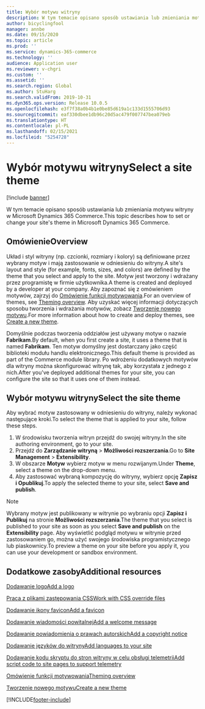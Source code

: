 ```yaml
---
title: Wybór motywu witryny
description: W tym temacie opisano sposób ustawiania lub zmieniania motywu witryny w Microsoft Dynamics 365 Commerce.
author: bicyclingfool
manager: annbe
ms.date: 09/15/2020
ms.topic: article
ms.prod: ''
ms.service: dynamics-365-commerce
ms.technology: ''
audience: Application user
ms.reviewer: v-chgri
ms.custom: ''
ms.assetid: ''
ms.search.region: Global
ms.author: StuHarg
ms.search.validFrom: 2019-10-31
ms.dyn365.ops.version: Release 10.0.5
ms.openlocfilehash: e3f7f38a0b4b1e0be85d619a1c133d1555706d93
ms.sourcegitcommit: eaf330dbee1db96c20d5ac479f007747bea079eb
ms.translationtype: HT
ms.contentlocale: pl-PL
ms.lasthandoff: 02/15/2021
ms.locfileid: "5254728"
---
```

# <a name="select-a-site-theme"></a><span data-ttu-id="c3b8d-103">Wybór motywu witryny</span><span class="sxs-lookup"><span data-stu-id="c3b8d-103">Select a site theme</span></span>

[!include [banner](includes/banner.md)]

<span data-ttu-id="c3b8d-104">W tym temacie opisano sposób ustawiania lub zmieniania motywu witryny w Microsoft Dynamics 365 Commerce.</span><span class="sxs-lookup"><span data-stu-id="c3b8d-104">This topic describes how to set or change your site's theme in Microsoft Dynamics 365 Commerce.</span></span>

## <a name="overview"></a><span data-ttu-id="c3b8d-105">Omówienie</span><span class="sxs-lookup"><span data-stu-id="c3b8d-105">Overview</span></span>

<span data-ttu-id="c3b8d-106">Układ i styl witryny (np. czcionki, rozmiary i kolory) są definiowane przez wybrany motyw i mają zastosowanie w odniesieniu do witryny.</span><span class="sxs-lookup"><span data-stu-id="c3b8d-106">A site's layout and style (for example, fonts, sizes, and colors) are defined by the theme that you select and apply to the site.</span></span> <span data-ttu-id="c3b8d-107">Motyw jest tworzony i wdrażany przez programistę w firmie użytkownika.</span><span class="sxs-lookup"><span data-stu-id="c3b8d-107">A theme is created and deployed by a developer at your company.</span></span> <span data-ttu-id="c3b8d-108">Aby zapoznać się z omówieniem motywów, zajrzyj do [Omówienie funkcji motywowania](e-commerce-extensibility/theming.md).</span><span class="sxs-lookup"><span data-stu-id="c3b8d-108">For an overview of themes, see [Theming overview](e-commerce-extensibility/theming.md).</span></span> <span data-ttu-id="c3b8d-109">Aby uzyskać więcej informacji dotyczących sposobu tworzenia i wdrażania motywów, zobacz [Tworzenie nowego motywu](e-commerce-extensibility/create-theme.md).</span><span class="sxs-lookup"><span data-stu-id="c3b8d-109">For more information about how to create and deploy themes, see [Create a new theme](e-commerce-extensibility/create-theme.md).</span></span>

<span data-ttu-id="c3b8d-110">Domyślnie podczas tworzenia oddziałów jest używany motyw o nazwie **Fabrikam**.</span><span class="sxs-lookup"><span data-stu-id="c3b8d-110">By default, when you first create a site, it uses a theme that is named **Fabrikam**.</span></span> <span data-ttu-id="c3b8d-111">Ten motyw domyślny jest dostarczany jako część biblioteki modułu handlu elektronicznego.</span><span class="sxs-lookup"><span data-stu-id="c3b8d-111">This default theme is provided as part of the Commerce module library.</span></span> <span data-ttu-id="c3b8d-112">Po wdrożeniu dodatkowych motywów dla witryny można skonfigurować witrynę tak, aby korzystała z jednego z nich.</span><span class="sxs-lookup"><span data-stu-id="c3b8d-112">After you've deployed additional themes for your site, you can configure the site so that it uses one of them instead.</span></span>

## <a name="select-the-site-theme"></a><span data-ttu-id="c3b8d-113">Wybór motywu witryny</span><span class="sxs-lookup"><span data-stu-id="c3b8d-113">Select the site theme</span></span>

<span data-ttu-id="c3b8d-114">Aby wybrać motyw zastosowany w odniesieniu do witryny, należy wykonać następujące kroki.</span><span class="sxs-lookup"><span data-stu-id="c3b8d-114">To select the theme that is applied to your site, follow these steps.</span></span>

1. <span data-ttu-id="c3b8d-115">W środowisku tworzenia witryn przejdź do swojej witryny.</span><span class="sxs-lookup"><span data-stu-id="c3b8d-115">In the site authoring environment, go to your site.</span></span>
1. <span data-ttu-id="c3b8d-116">Przejdź do **Zarządzanie witryną** \> **Możliwości rozszerzania**.</span><span class="sxs-lookup"><span data-stu-id="c3b8d-116">Go to **Site Management** \> **Extensibility**.</span></span>
1. <span data-ttu-id="c3b8d-117">W obszarze **Motyw** wybierz motyw w menu rozwijanym.</span><span class="sxs-lookup"><span data-stu-id="c3b8d-117">Under **Theme**, select a theme on the drop-down menu.</span></span>
1. <span data-ttu-id="c3b8d-118">Aby zastosować wybraną kompozycję do witryny, wybierz opcję **Zapisz i Opublikuj**.</span><span class="sxs-lookup"><span data-stu-id="c3b8d-118">To apply the selected theme to your site, select **Save and publish**.</span></span>

> [!NOTE]
> <span data-ttu-id="c3b8d-119">Wybrany motyw jest publikowany w witrynie po wybraniu opcji **Zapisz i Publikuj** na stronie **Możliwości rozszerzania**.</span><span class="sxs-lookup"><span data-stu-id="c3b8d-119">The theme that you select is published to your site as soon as you select **Save and publish** on the **Extensibility** page.</span></span> <span data-ttu-id="c3b8d-120">Aby wyświetlić podgląd motywu w witrynie przed zastosowaniem go, można użyć swojego środowiska programistycznego lub piaskownicy.</span><span class="sxs-lookup"><span data-stu-id="c3b8d-120">To preview a theme on your site before you apply it, you can use your development or sandbox environment.</span></span>

## <a name="additional-resources"></a><span data-ttu-id="c3b8d-121">Dodatkowe zasoby</span><span class="sxs-lookup"><span data-stu-id="c3b8d-121">Additional resources</span></span>

[<span data-ttu-id="c3b8d-122">Dodawanie logo</span><span class="sxs-lookup"><span data-stu-id="c3b8d-122">Add a logo</span></span>](add-logo.md)

[<span data-ttu-id="c3b8d-123">Praca z plikami zastępowania CSS</span><span class="sxs-lookup"><span data-stu-id="c3b8d-123">Work with CSS override files</span></span>](css-override-files.md)

[<span data-ttu-id="c3b8d-124">Dodawanie ikony favicon</span><span class="sxs-lookup"><span data-stu-id="c3b8d-124">Add a favicon</span></span>](add-favicon.md)

[<span data-ttu-id="c3b8d-125">Dodawanie wiadomości powitalnej</span><span class="sxs-lookup"><span data-stu-id="c3b8d-125">Add a welcome message</span></span>](add-welcome-message.md)

[<span data-ttu-id="c3b8d-126">Dodawanie powiadomienia o prawach autorskich</span><span class="sxs-lookup"><span data-stu-id="c3b8d-126">Add a copyright notice</span></span>](add-copyright-notice.md)

[<span data-ttu-id="c3b8d-127">Dodawanie języków do witryny</span><span class="sxs-lookup"><span data-stu-id="c3b8d-127">Add languages to your site</span></span>](add-languages-to-site.md)

[<span data-ttu-id="c3b8d-128">Dodawanie kodu skryptu do stron witryny w celu obsługi telemetrii</span><span class="sxs-lookup"><span data-stu-id="c3b8d-128">Add script code to site pages to support telemetry</span></span>](add-telemetry.md)

[<span data-ttu-id="c3b8d-129">Omówienie funkcji motywowania</span><span class="sxs-lookup"><span data-stu-id="c3b8d-129">Theming overview</span></span>](e-commerce-extensibility/theming.md)

[<span data-ttu-id="c3b8d-130">Tworzenie nowego motywu</span><span class="sxs-lookup"><span data-stu-id="c3b8d-130">Create a new theme</span></span>](e-commerce-extensibility/create-theme.md)



[!INCLUDE[footer-include](../includes/footer-banner.md)]